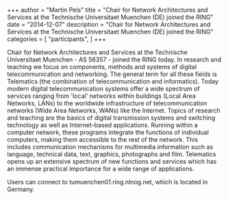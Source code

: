 +++
author = "Martin Pels"
title = "Chair for Network Architectures and Services at the Technische Universitaet Muenchen (DE) joined the RING"
date = "2014-12-07"
description = "Chair for Network Architectures and Services at the Technische Universitaet Muenchen (DE) joined the RING"
categories = [
    "participants",
]
+++

Chair for Network Architectures and Services at the Technische Universitaet Muenchen - AS 56357 - joined the RING today. In research and teaching we focus on components, methods and systems of digital telecommunication and networking. The general term for all these fields is Telematics (the combination of telecommunication and informatics). Today modern digital telecommunication systems offer a wide spectrum of services ranging from 'local' networks within buildings (Local Area Networks, LANs) to the worldwide infrastructure of telecommunication networks (Wide Area Networks, WANs) like the Internet. Topics of research and teaching are the basics of digital transmission systems and switching technology as well as Internet-based applications. Running within a computer network, these programs integrate the functions of individual computers, making them accessible to the rest of the network. This includes communication mechanisms for multimedia information such as language, technical data, text, graphics, photographs and film. Telematics opens up an extensive spectrum of new functions and services which has an immense practical importance for a wide range of applications.

Users can connect to tumuenchen01.ring.nlnog.net, which is located in Germany.


